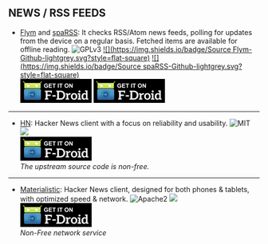 <!--
    Copyright (C)  2016 PRIMOKORN.
    Permission is granted to copy, distribute and/or modify this document
    under the terms of the GNU Free Documentation License, Version 1.3
    or any later version published by the Free Software Foundation;
    with no Invariant Sections, no Front-Cover Texts, and no Back-Cover Texts.
    A copy of the license is included in the section entitled "GNU
    Free Documentation License".
-->
## NEWS / RSS FEEDS

* [Flym](http://v.ht/4HY6) and [spaRSS](http://v.ht/626Z): It checks RSS/Atom news feeds, polling for updates from the device on a regular basis. Fetched items are available for offline reading.
![GPLv3](https://img.shields.io/badge/License-GPLv3-brightgreen.svg?style=flat-square)
[![](https://img.shields.io/badge/Source Flym-Github-lightgrey.svg?style=flat-square)](https://github.com/FredJul/Flym) [![](https://img.shields.io/badge/Source spaRSS-Github-lightgrey.svg?style=flat-square)](https://github.com/Etuldan/spaRSS)  
[![](Pictures/F-Droid.png)](http://v.ht/4HY6) [![](Pictures/F-Droid.png)](http://v.ht/626Z)

***

* [HN](http://v.ht/3esC): Hacker News client with a focus on reliability and usability.
![MIT](https://img.shields.io/badge/License-MIT-orange.svg?style=flat-square)
[![](https://img.shields.io/badge/Source-Github-lightgrey.svg?style=flat-square)](https://github.com/manmal/hn-android)  
[![](Pictures/F-Droid.png)](http://v.ht/3esC)  
_The upstream source code is non-free._

***

* [Materialistic](http://v.ht/o2Ld): Hacker News client, designed for both phones & tablets, with optimized speed & network.
![Apache2](https://img.shields.io/badge/License-Apache%202.0-yellowgreen.svg?style=flat-square)
[![](https://img.shields.io/badge/Source-Github-lightgrey.svg?style=flat-square)](https://github.com/hidroh/materialistic)  
[![](Pictures/F-Droid.png)](http://v.ht/o2Ld)  
_Non-Free network service_